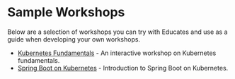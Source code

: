 Sample Workshops
================

Below are a selection of workshops you can try with Educates and use as a guide when developing your own workshops.

* [Kubernetes Fundamentals](https://github.com/vmware-tanzu-labs/lab-k8s-fundamentals) - An interactive workshop on Kubernetes fundamentals.
* [Spring Boot on Kubernetes](https://github.com/vmware-tanzu-labs/lab-spring-boot-on-k8s) - Introduction to Spring Boot on Kubernetes.
